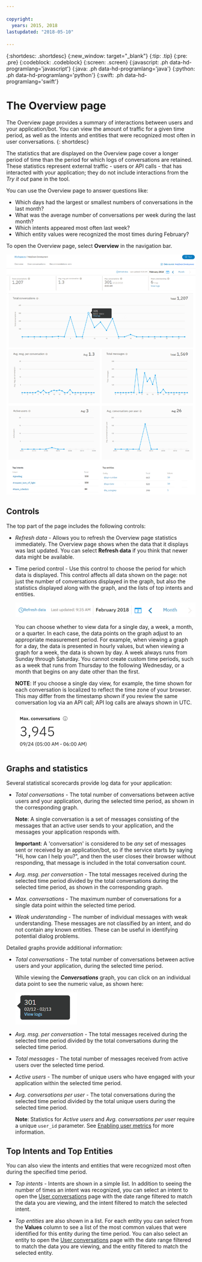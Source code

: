 ```yaml
---

copyright:
  years: 2015, 2018
lastupdated: "2018-05-10"

---
```


{:shortdesc: .shortdesc}
{:new_window: target="_blank"}
{:tip: .tip}
{:pre: .pre}
{:codeblock: .codeblock}
{:screen: .screen}
{:javascript: .ph data-hd-programlang='javascript'}
{:java: .ph data-hd-programlang='java'}
{:python: .ph data-hd-programlang='python'}
{:swift: .ph data-hd-programlang='swift'}

# The Overview page

The Overview page provides a summary of interactions between users and your application/bot. You can view the amount of traffic for a given time period, as well as the intents and entities that were recognized most often in user conversations.
{: shortdesc}

The statistics that are displayed on the Overview page cover a longer period of time than the period for which logs of conversations are retained. These statistics represent external traffic - users or API calls - that has interacted with your application; they do not include interactions from the *Try it out* pane in the tool.

You can use the Overview page to answer questions like:

* Which days had the largest or smallest numbers of conversations in the last month?
* What was the average number of conversations per week during the last month?
* Which intents appeared most often last week?
* Which entity values were recognized the most times during February?

To open the Overview page, select **Overview** in the navigation bar.

  ![Overview page](images/oview.png)

## Controls
The top part of the page includes the following controls:

* *Refresh data* - Allows you to refresh the Overview page statistics immediately. The Overview page shows when the data that it displays was last updated. You can select **Refresh data** if you think that newer data might be available.
* Time period control - Use this control to choose the period for which data is displayed. This control affects all data shown on the page: not just the number of conversations displayed in the graph, but also the statistics displayed along with the graph, and the lists of top intents and entities.

  ![Time period control](images/oview-time.png)

  You can choose whether to view data for a single day, a week, a month, or a quarter. In each case, the data points on the graph adjust to an appropriate measurement period. For example, when viewing a graph for a day, the data is presented in hourly values, but when viewing a graph for a week, the data is shown by day. A week always runs from Sunday through Saturday. You cannot create custom time periods, such as a week that runs from Thursday to the following Wednesday, or a month that begins on any date other than the first.

  **NOTE**: If you choose a single day view, for example, the time shown for each conversation is localized to reflect the time zone of your browser. This may differ from the timestamp shown if you review the same conversation log via an API call; API log calls are always shown in UTC.

    ![Time period control](images/oview-time2.png)

## Graphs and statistics
Several statistical scorecards provide log data for your application:

* *Total conversations* - The total number of conversations between active users and your application, during the selected time period, as shown in the corresponding graph.

  **Note**: A single conversation is a set of messages consisting of the messages that an active user sends to your application, and the messages your application responds with.

  **Important**: A 'conversation' is considered to be *any* set of messages sent or received by an application/bot, so if the service starts by saying "Hi, how can I help you?", and then the user closes their browser without responding, that message is included in the total conversation count.

* *Avg. msg. per conversation* - The total messages received during the selected time period divided by the total conversations during the selected time period, as shown in the corresponding graph.
* *Max. conversations* - The maximum number of conversations for a single data point within the selected time period.
* *Weak understanding* - The number of individual messages with weak understanding. These messages are not classified by an intent, and do not contain any known entities. These can be useful in identifying potential dialog problems.

Detailed graphs provide additional information:

* *Total conversations* - The total number of conversations between active users and your application, during the selected time period.

  While viewing the ***Conversations*** graph, you can click on an individual data point to see the numeric value, as shown here:

  ![Single data point](images/oview-point.png)

* *Avg. msg. per conversation* - The total messages received during the selected time period divided by the total conversations during the selected time period.
* *Total messages* - The total number of messages received from active users over the selected time period.
* *Active users* - The number of unique users who have engaged with your application within the selected time period.
* *Avg. conversations per user* - The total conversations during the selected time period divided by the total unique users during the selected time period.

  **Note**: Statistics for *Active users* and *Avg. conversations per user* require a unique `user_id` parameter. See [Enabling user metrics](logs.html#user_id) for more information.

## Top Intents and Top Entities

You can also view the intents and entities that were recognized most often during the specified time period.

* *Top intents* - Intents are shown in a simple list. In addition to seeing the number of times an intent was recognized, you can select an intent to open the [User conversations](logs_convo.html) page with the date range filtered to match the data you are viewing, and the intent filtered to match the selected intent.

* *Top entities* are also shown in a list. For each entity you can select from the **Values** column to see a list of the most common values that were identified for this entity during the time period. You can also select an entity to open the [User conversations](logs_convo.html) page with the date range filtered to match the data you are viewing, and the entity filtered to match the selected entity.
